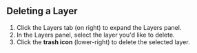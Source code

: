## Deleting a Layer

1. Click the Layers tab \(on right\) to expand the Layers panel. 
2. In the Layers panel, select the layer you'd like to delete.
3. Click the **trash icon** \(lower-right\) to delete the selected layer. 



